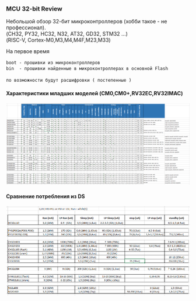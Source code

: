 ### MCU 32-bit  Review

Небольшой обзор 32-бит микроконтроллеров (хобби такое - не профессионал).<br>
(CH32, PY32, HC32, N32, AT32, GD32, STM32 ...)<br>
(RISC-V, Cortex-M0,M3,M4,M4F,M23,M33)

На первое время

```
boot - прошивки из микроконтроллеров
bin  - прошивки найденные в микроконтроллерах в основной Flash

по возможности будут расшифровки ( постепенные )
```       

#### Характеристики младших моделей (CM0,CM0+,RV32EC,RV32IMAC)
![MCU](img/mcu1.png)

#### Сравнение потребления из DS
![Потребление MCU](img/power.png)